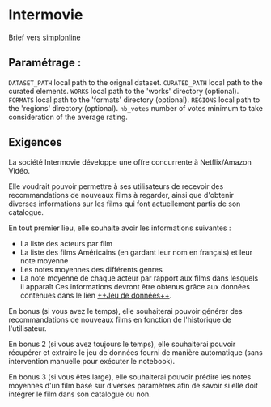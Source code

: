 # Intermovie

Brief vers [simplonline](https://simplonline.co/briefs/f9d118c0-bc29-407c-95e4-753299c4d112)

## Paramétrage :

```DATASET_PATH``` local path to the orignal dataset.
```CURATED_PATH``` local path to the curated elements.
```WORKS``` local path to the 'works' directory (optional).
```FORMATS``` local path to the 'formats' directory (optional).
```REGIONS``` local path to the 'regions' directory (optional).
```nb_votes``` number of votes minimum to take consideration of the average rating.



## Exigences

La société Intermovie développe une offre concurrente à Netflix/Amazon Vidéo.

Elle voudrait pouvoir permettre à ses utilisateurs de recevoir des recommandations de nouveaux films à regarder, ainsi que d'obtenir diverses informations sur les films qui font actuellement partis de son catalogue.

En tout premier lieu, elle souhaite avoir les informations suivantes :

- La liste des acteurs par film
- La liste des films Américains (en gardant leur nom en français) et leur note moyenne
- Les notes moyennes des différents genres
- La note moyenne de chaque acteur par rapport aux films dans lesquels il apparaît
Ces informations devront être obtenus grâce aux données contenues dans le lien [++Jeu de données++](https://stdatalake005.blob.core.windows.net/public/movies_dataset.zip).

En bonus (si vous avez le temps), elle souhaiterai pouvoir générer des recommandations de nouveaux films en fonction de l'historique de l'utilisateur.

En bonus 2 (si vous avez toujours le temps), elle souhaiterai pouvoir récupérer et extraire le jeu de données fourni de manière automatique (sans intervention manuelle pour exécuter le notebook).

En bonus 3 (si vous êtes large), elle souhaiterai pouvoir prédire les notes moyennes d'un film basé sur diverses paramètres afin de savoir si elle doit intégrer le film dans son catalogue ou non.

